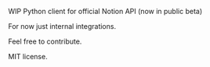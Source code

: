 WIP Python client for official Notion API (now in public beta)

For now just internal integrations.

Feel free to contribute.

MIT license.
